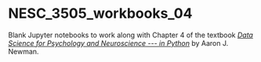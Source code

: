 # NESC_3505_workbooks_04
Blank Jupyter notebooks to work along with Chapter 4 of the textbook [*Data Science for Psychology and Neuroscience --- in Python*](https://neuraldatascience.io) by Aaron J. Newman. 
